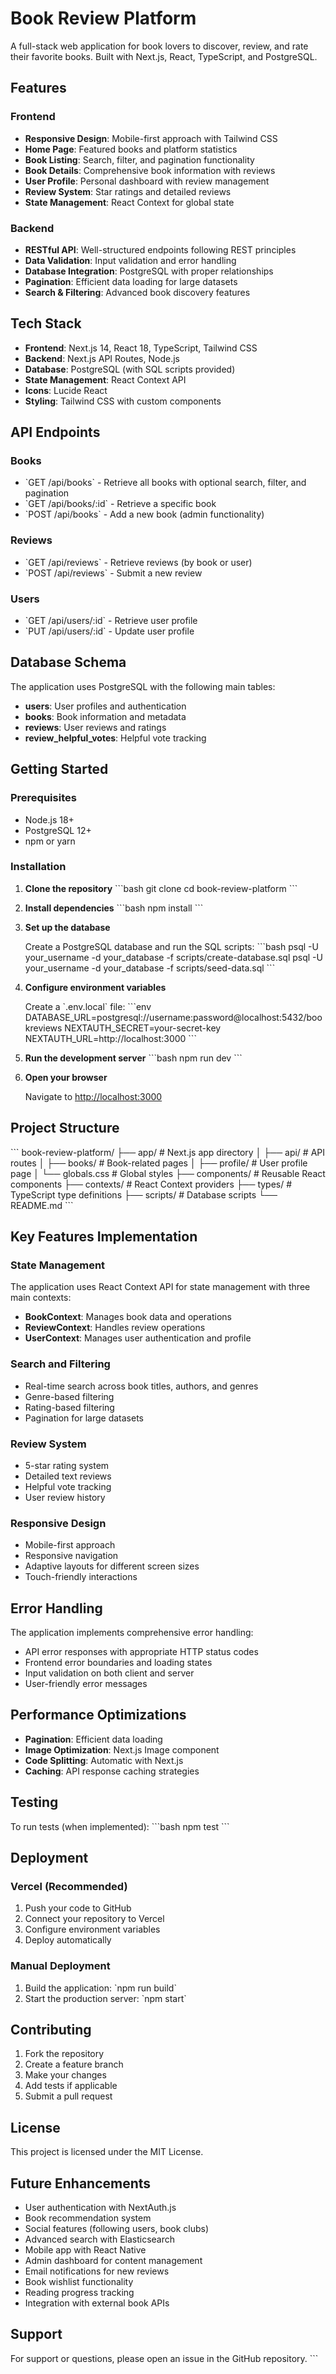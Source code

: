 # Book Review Platform

A full-stack web application for book lovers to discover, review, and rate their favorite books. Built with Next.js, React, TypeScript, and PostgreSQL.

## Features

### Frontend
- **Responsive Design**: Mobile-first approach with Tailwind CSS
- **Home Page**: Featured books and platform statistics
- **Book Listing**: Search, filter, and pagination functionality
- **Book Details**: Comprehensive book information with reviews
- **User Profile**: Personal dashboard with review management
- **Review System**: Star ratings and detailed reviews
- **State Management**: React Context for global state

### Backend
- **RESTful API**: Well-structured endpoints following REST principles
- **Data Validation**: Input validation and error handling
- **Database Integration**: PostgreSQL with proper relationships
- **Pagination**: Efficient data loading for large datasets
- **Search & Filtering**: Advanced book discovery features

## Tech Stack

- **Frontend**: Next.js 14, React 18, TypeScript, Tailwind CSS
- **Backend**: Next.js API Routes, Node.js
- **Database**: PostgreSQL (with SQL scripts provided)
- **State Management**: React Context API
- **Icons**: Lucide React
- **Styling**: Tailwind CSS with custom components

## API Endpoints

### Books
- \`GET /api/books\` - Retrieve all books with optional search, filter, and pagination
- \`GET /api/books/:id\` - Retrieve a specific book
- \`POST /api/books\` - Add a new book (admin functionality)

### Reviews
- \`GET /api/reviews\` - Retrieve reviews (by book or user)
- \`POST /api/reviews\` - Submit a new review

### Users
- \`GET /api/users/:id\` - Retrieve user profile
- \`PUT /api/users/:id\` - Update user profile

## Database Schema

The application uses PostgreSQL with the following main tables:

- **users**: User profiles and authentication
- **books**: Book information and metadata
- **reviews**: User reviews and ratings
- **review_helpful_votes**: Helpful vote tracking

## Getting Started

### Prerequisites
- Node.js 18+ 
- PostgreSQL 12+
- npm or yarn

### Installation

1. **Clone the repository**
   \`\`\`bash
   git clone <repository-url>
   cd book-review-platform
   \`\`\`

2. **Install dependencies**
   \`\`\`bash
   npm install
   \`\`\`

3. **Set up the database**
   
   Create a PostgreSQL database and run the SQL scripts:
   \`\`\`bash
   psql -U your_username -d your_database -f scripts/create-database.sql
   psql -U your_username -d your_database -f scripts/seed-data.sql
   \`\`\`

4. **Configure environment variables**
   
   Create a \`.env.local\` file:
   \`\`\`env
   DATABASE_URL=postgresql://username:password@localhost:5432/bookreviews
   NEXTAUTH_SECRET=your-secret-key
   NEXTAUTH_URL=http://localhost:3000
   \`\`\`

5. **Run the development server**
   \`\`\`bash
   npm run dev
   \`\`\`

6. **Open your browser**
   
   Navigate to [http://localhost:3000](http://localhost:3000)

## Project Structure

\`\`\`
book-review-platform/
├── app/                    # Next.js app directory
│   ├── api/               # API routes
│   ├── books/             # Book-related pages
│   ├── profile/           # User profile page
│   └── globals.css        # Global styles
├── components/            # Reusable React components
├── contexts/              # React Context providers
├── types/                 # TypeScript type definitions
├── scripts/               # Database scripts
└── README.md
\`\`\`

## Key Features Implementation

### State Management
The application uses React Context API for state management with three main contexts:
- **BookContext**: Manages book data and operations
- **ReviewContext**: Handles review operations
- **UserContext**: Manages user authentication and profile

### Search and Filtering
- Real-time search across book titles, authors, and genres
- Genre-based filtering
- Rating-based filtering
- Pagination for large datasets

### Review System
- 5-star rating system
- Detailed text reviews
- Helpful vote tracking
- User review history

### Responsive Design
- Mobile-first approach
- Responsive navigation
- Adaptive layouts for different screen sizes
- Touch-friendly interactions

## Error Handling

The application implements comprehensive error handling:
- API error responses with appropriate HTTP status codes
- Frontend error boundaries and loading states
- Input validation on both client and server
- User-friendly error messages

## Performance Optimizations

- **Pagination**: Efficient data loading
- **Image Optimization**: Next.js Image component
- **Code Splitting**: Automatic with Next.js
- **Caching**: API response caching strategies

## Testing

To run tests (when implemented):
\`\`\`bash
npm test
\`\`\`

## Deployment

### Vercel (Recommended)
1. Push your code to GitHub
2. Connect your repository to Vercel
3. Configure environment variables
4. Deploy automatically

### Manual Deployment
1. Build the application: \`npm run build\`
2. Start the production server: \`npm start\`

## Contributing

1. Fork the repository
2. Create a feature branch
3. Make your changes
4. Add tests if applicable
5. Submit a pull request

## License

This project is licensed under the MIT License.

## Future Enhancements

- User authentication with NextAuth.js
- Book recommendation system
- Social features (following users, book clubs)
- Advanced search with Elasticsearch
- Mobile app with React Native
- Admin dashboard for content management
- Email notifications for new reviews
- Book wishlist functionality
- Reading progress tracking
- Integration with external book APIs

## Support

For support or questions, please open an issue in the GitHub repository.
\`\`\`
